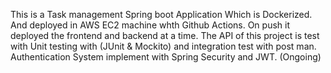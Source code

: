 This is a Task management Spring boot Application Which is Dockerized. And deployed in AWS EC2 machine whth Github Actions. 
On push it deployed the frontend and backend at a time.
The API of this project is test with Unit testing with (JUnit & Mockito) and integration test with post man.
Authentication System implement with Spring Security and JWT. (Ongoing)
